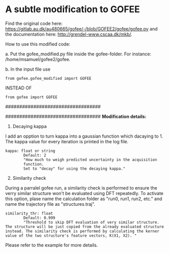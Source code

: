 # A subtle modification to GOFEE

Find the original code here:
https://gitlab.au.dk/au480665/gofee/-/blob/GOFEE2/gofee/gofee.py
and the documentation here:
http://grendel-www.cscaa.dk/mkb/.

How to use this modified code:

a. Put the gofee_modified.py file inside the gofee-folder. For instance: /home/msamuel/gofee2/gofee.

b. In the input file use
```
from gofee.gofee_modified import GOFEE
```
INSTEAD OF
```
from gofee import GOFEE
```

##################################

##################################
**Modification details:**

1. Decaying kappa

I add an opption to turn kappa into a gaussian function which dacaying to 1. The kappa value for every iteration is printed in the log file. 

```
kappa: float or string
        Default: 2
        "How much to weigh predicted uncertainty in the acquisition
        function. 
        Set to "decay" for using the decaying kappa."
```

2. Similarity check

During a parralel gofee run, a similarity check is performed to ensure the verry similar structure won't be evaluated using DFT repeatedly. To activate this option, plase name the calculation folder as "run0, run1, run2, etc." and name the trajectory file as "structures.traj".

```
similarity_thr: float
        Default: 0.999
        "Threshold to skip DFT evaluation of very similar structure. The structure will be just copied from the already evaluated structure instead. The similarity check is performed by calculating the kerner value of the two structure's feature vectors, K(X1, X2). "
```

Please refer to the example for more details. 